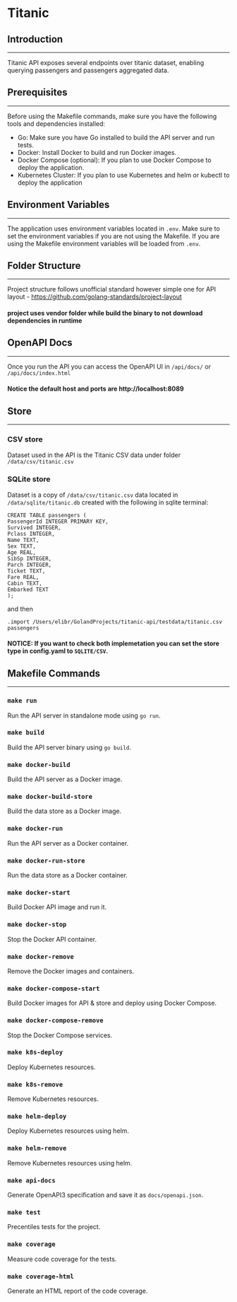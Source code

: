 # Titanic

## Introduction

---
Titanic API exposes several endpoints over titanic dataset, enabling querying passengers and passengers aggregated data.

## Prerequisites

---
Before using the Makefile commands, make sure you have the following tools and dependencies installed:

- Go: Make sure you have Go installed to build the API server and run tests.
- Docker: Install Docker to build and run Docker images.
- Docker Compose (optional): If you plan to use Docker Compose to deploy the application.
- Kubernetes Cluster: If you plan to use Kubernetes and helm or kubectl to deploy the application

## Environment Variables

---
The application uses environment variables located in `.env`. Make sure to set the environment variables if you are not using the Makefile.
If you are using the Makefile environment variables will be loaded from `.env`.

## Folder Structure

---

Project structure follows unofficial standard however simple one for API layout - https://github.com/golang-standards/project-layout

#### project uses vendor folder while build the binary to not download dependencies in runtime
## OpenAPI Docs

---
Once you run the API you can access the OpenAPI UI in `/api/docs/` or `/api/docs/index.html`

#### Notice the default host and ports are http://localhost:8089

## Store

---
### CSV store
Dataset used in the API is the Titanic CSV data under folder `/data/csv/titanic.csv`
### SQLite store
Dataset is a copy of `/data/csv/titanic.csv` data located in `/data/sqlite/titanic.db`
created with the following in sqlite terminal:

```
CREATE TABLE passengers (
PassengerId INTEGER PRIMARY KEY,
Survived INTEGER,
Pclass INTEGER,
Name TEXT,
Sex TEXT,
Age REAL,
SibSp INTEGER,
Parch INTEGER,
Ticket TEXT,
Fare REAL,
Cabin TEXT,
Embarked TEXT
);
```
and then 
```
.import /Users/elibr/GolandProjects/titanic-api/testdata/titanic.csv passengers

```

#### NOTICE: If you want to check both implemetation you can set the store type in config.yaml to `SQLITE/CSV`.
## Makefile Commands

---
### `make run`

Run the API server in standalone mode using `go run`.

### `make build`

Build the API server binary using `go build`.

### `make docker-build`

Build the API server as a Docker image.

### `make docker-build-store`

Build the data store as a Docker image.

### `make docker-run`

Run the API server as a Docker container.

### `make docker-run-store`

Run the data store as a Docker container.

### `make docker-start`

Build Docker API image and run it.

### `make docker-stop`

Stop the Docker API container.

### `make docker-remove`

Remove the Docker images and containers.

### `make docker-compose-start`

Build Docker images for API & store and deploy using Docker Compose.

### `make docker-compose-remove`

Stop the Docker Compose services.

### `make k8s-deploy`

Deploy Kubernetes resources.

### `make k8s-remove`

Remove Kubernetes resources.

### `make helm-deploy`

Deploy Kubernetes resources using helm.

### `make helm-remove`

Remove Kubernetes resources using helm.

### `make api-docs`

Generate OpenAPI3 specification and save it as `docs/openapi.json`.

### `make test`

Precentiles tests for the project.

### `make coverage`

Measure code coverage for the tests.

### `make coverage-html`

Generate an HTML report of the code coverage.
